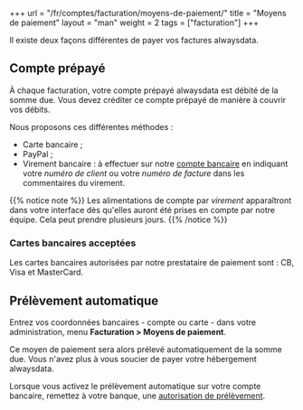 +++
url = "/fr/comptes/facturation/moyens-de-paiement/"
title = "Moyens de paiement"
layout = "man"
weight = 2
tags = ["facturation"]
+++

Il existe deux façons différentes de payer vos factures alwaysdata.

## Compte prépayé

À chaque facturation, votre compte prépayé alwaysdata est débité de la somme due. Vous devez créditer ce compte prépayé de manière à couvrir vos débits.

Nous proposons ces différentes méthodes :

- Carte bancaire ;
- PayPal ;
- Virement bancaire : à effectuer sur notre [compte bancaire](https://static.alwaysdata.com/docs/IBAN.pdf) en indiquant votre _numéro de client_ ou votre _numéro de facture_ dans les commentaires du virement.

{{% notice note %}}
Les alimentations de compte par _virement_ apparaîtront dans votre interface dès qu'elles auront été prises en compte par notre équipe. Cela peut prendre plusieurs jours.
{{% /notice %}}

### Cartes bancaires acceptées

Les cartes bancaires autorisées par notre prestataire de paiement sont : CB, Visa et MasterCard.

## Prélèvement automatique

Entrez vos coordonnées bancaires - compte ou carte - dans votre administration, menu **Facturation > Moyens de paiement**.

Ce moyen de paiement sera alors prélevé automatiquement de la somme due. Vous n'avez plus à vous soucier de payer votre hébergement alwaysdata.

Lorsque vous activez le prélèvement automatique sur votre compte bancaire, remettez à votre banque, une [autorisation de prélèvement](http://static.alwaysdata.com/docs/Prelevement.png).

